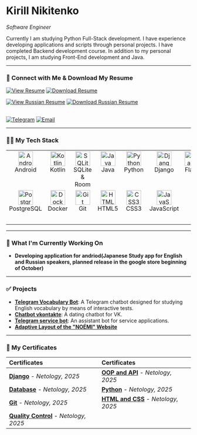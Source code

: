 # Kirill Nikitenko
*Software Engineer*

Currently I am studying Python Full-Stack development. I have experience developing applications and scripts through personal projects. I have completed Backend development course. In addition to my personal projects, I am studying Front-End development and Java. 

---

### 🤝 Connect with Me & Download My Resume


<a href="https://github.com/Kirill-dev01/resume-certificates/blob/master/Nikitenko-Kirill-Resume.pdf" target="_blank"><img src="https://img.shields.io/badge/View_Resume-0077B5?style=for-the-badge&logo=github&logoColor=white" alt="View Resume"/></a>
<a href="https://github.com/Kirill-dev01/resume-certificates/raw/master/Nikitenko-Kirill-Resume.pdf" target="_blank"><img src="https://img.shields.io/badge/Download_Resume-33A6B5?style=for-the-badge&logo=googledocs&logoColor=white" alt="Download Resume"/></a>
<br>

<a href="https://github.com/Kirill-dev01/resume-certificates/blob/master/Никитенко-Кирилл-резюме.pdf" target="_blank"><img src="https://img.shields.io/badge/Посмотреть_Резюме-0077B5?style=for-the-badge&logo=github&logoColor=white" alt="View Russian Resume"/></a>
<a href="https://github.com/Kirill-dev01/resume-certificates/raw/master/Никитенко-Кирилл-резюме.pdf" target="_blank"><img src="https://img.shields.io/badge/Скачать_Резюме-33A6B5?style=for-the-badge&logo=googledocs&logoColor=white" alt="Download Russian Resume"/></a>
<br>
<br>

<a href="https://t.me/@KirillNikitenko89" target="_blank"><img src="https://img.shields.io/badge/Telegram-26A5E4?style=for-the-badge&logo=telegram&logoColor=white" alt="Telegram"/></a>
<a href="mailto:kirill_n89@mail.ru"><img src="https://img.shields.io/badge/Email_Me-D14836?style=for-the-badge&logo=gmail&logoColor=white" alt="Email"/></a>


---

### 👨‍💻 My Tech Stack
<table>
  <tr>
    <td align="center" width="96" height="96" valign="top">
      <a href="#"><img src="https://cdn.jsdelivr.net/gh/devicons/devicon/icons/android/android-plain.svg" width="40" height="40" alt="Android" /></a><br>Android
    </td>
    <td align="center" width="96" height="96" valign="top">
      <a href="#"><img src="https://cdn.jsdelivr.net/gh/devicons/devicon/icons/kotlin/kotlin-original.svg" width="40" height="40" alt="Kotlin" /></a><br>Kotlin
    </td>
     <td align="center" width="96" height="96" valign="top">
      <a href="#"><img src="https://cdn.jsdelivr.net/gh/devicons/devicon/icons/sqlite/sqlite-original.svg" width="40" height="40" alt="SQLite" /></a><br>SQLite & Room
    </td>
    <td align="center" width="96" height="96" valign="top">
      <a href="#"><img src="https://cdn.jsdelivr.net/gh/devicons/devicon/icons/java/java-original.svg" width="40" height="40" alt="Java" /></a><br>Java
    </td>
    <td align="center" width="96" height="96" valign="top">
      <a href="#"><img src="https://cdn.jsdelivr.net/gh/devicons/devicon/icons/python/python-original.svg" width="40" height="40" alt="Python" /></a><br>Python
    </td>
    <td align="center" width="96" height="96" valign="top">
      <a href="#"><img src="https://cdn.jsdelivr.net/gh/devicons/devicon/icons/django/django-plain.svg" width="40" height="40" alt="Django" /></a><br>Django
    </td>
     <td align="center" width="96" height="96" valign="top">
      <a href="#"><img src="https://cdn.jsdelivr.net/gh/devicons/devicon/icons/flask/flask-original.svg" width="40" height="40" alt="Flask" /></a><br>Flask
    </td>
  </tr>
  <tr>
    <td align="center" width="96" height="96" valign="top">
      <a href="#"><img src="https://cdn.jsdelivr.net/gh/devicons/devicon/icons/postgresql/postgresql-original.svg" width="40" height="40" alt="PostgreSQL" /></a><br>PostgreSQL
    </td>
    <td align="center" width="96" height="96" valign="top">
      <a href="#"><img src="https://cdn.jsdelivr.net/gh/devicons/devicon/icons/docker/docker-original.svg" width="40" height="40" alt="Docker" /></a><br>Docker
    </td>
    <td align="center" width="96" height="96" valign="top">
      <a href="#"><img src="https://cdn.jsdelivr.net/gh/devicons/devicon/icons/git/git-original.svg" width="40" height="40" alt="Git" /></a><br>Git
    </td>
    <td align="center" width="96" height="96" valign="top">
      <a href="#"><img src="https://cdn.jsdelivr.net/gh/devicons/devicon/icons/html5/html5-original.svg" width="40" height="40" alt="HTML5" /></a><br>HTML5
    </td>
     <td align="center" width="96" height="96" valign="top">
      <a href="#"><img src="https://cdn.jsdelivr.net/gh/devicons/devicon/icons/css3/css3-original.svg" width="40" height="40" alt="CSS3" /></a><br>CSS3
    </td>
     <td align="center" width="96" height="96" valign="top">
      <a href="#"><img src="https://cdn.jsdelivr.net/gh/devicons/devicon/icons/javascript/javascript-original.svg" width="40" height="40" alt="JavaScript" /></a><br>JavaScript
    </td>
    <td align="center" width="96" height="96" valign="top">
      </td>
  </tr>
</table>

---

### 🚀 What I'm Currently Working On

* **Developing application for andriod(Japanese Study app for English and Russian speakers, planned release in the google store beginning of October)**

---

### ✅ Projects
* **[Telegram Vocabulary Bot](https://github.com/Kirill-dev01/telbot)**: A Telegram chatbot designed for studying English vocabulary by means of interactive tests.
* **[Chatbot vkontakte](https://github.com/Kirill-dev01/bot_vkontakte/tree/master)**: A dating chatbot for VK.
* **[Telegram service bot](https://github.com/Kirill-dev01/Service_Bot)**: An assistant bot for service applications.
* **[Adaptive Layout of the "NOÉMI" Website](https://github.com/Kirill-dev01/noemi-project)**

---

### 📜 My Certificates

| Certificates | Certificates |
| :--- | :--- |
| **[Django](https://github.com/Kirill-dev01/resume-certificates/blob/master/Django.pdf)** - *Netology, 2025* | **[OOP and API](https://github.com/Kirill-dev01/resume-certificates/blob/master/OOP-API.pdf)** - *Netology, 2025* |
| **[Database](https://github.com/Kirill-dev01/resume-certificates/blob/master/Database.pdf)** - *Netology, 2025* | **[Python](https://github.com/Kirill-dev01/resume-certificates/blob/master/Python.pdf)** - *Netology, 2025* |
| **[Git](https://github.com/Kirill-dev01/resume-certificates/blob/master/Git.pdf)** - *Netology, 2025* | **[HTML and CSS](https://github.com/Kirill-dev01/resume-certificates/blob/master/HTML%20and%20CSS.pdf)** - *Netology, 2025* |
| **[Quality Control](https://github.com/Kirill-dev01/resume-certificates/blob/master/Сертификат%20участника.%20Контроль%20качества.pdf)** - *Netology, 2025* | |

